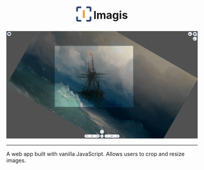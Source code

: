 <h1 align="center">
  <sub>
    <img src="./public/android-chrome-192x192.png" height="40" width="40" alt=""/>
  </sub>
  Imagis
</h1>

![Project preview](./preview.png)

***

A web app built with vanilla JavaScript. Allows users to crop and resize images.
